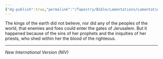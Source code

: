 ```yaml
---
{"dg-publish":true,"permalink":"/Tapestry/Bible/Lamentations/Lamentations 4_12-13/","title":"Lamentations 4:12-13","hide":true,"tags":["bible-verse","bible-verse"],"dgHomeLink":true,"dgShowLocalGraph":true,"dgEnableSearch":true}
---
```



The kings of the earth did not believe, nor did any of the peoples of the world, that enemies and foes could enter the gates of Jerusalem.
But it happened because of the sins of her prophets and the iniquities of her priests,
who shed within her the blood of the righteous.


---
*New International Version (NIV)*
